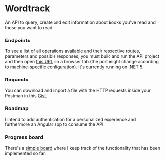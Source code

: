 # Wordtrack
An API to query, create and edit information about books you've read and those you want to read.

### Endpoints
To see a list of all operations available and their respective routes, parameters and possible responses, you must build and run the API project and then open [this URL](https://localhost:44330/swagger/index.html) on a browser tab (the port might change according to machine-specific configuration).
It's currently running on .NET 5.

### Requests
You can download and import a file with the HTTP requests inside your Postman in this [Gist](https://gist.github.com/gspolima/dd6e9ddcd9f9f7c490bdce3900067d03).

### Roadmap
I intend to add authentication for a personalized experience and furthermore an Angular app to consume the API.

### Progress board
There's a [simple board](https://trello.com/b/Wm2h0DQJ) where I keep track of the functionality that has been implemented so far.
